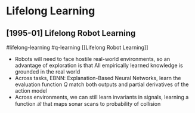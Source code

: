 # Lifelong Learning

## [1995-01] Lifelong Robot Learning

#lifelong-learning
#q-learning
[[Lifelong Robot Learning]]
- Robots will need to face hostile real-world environments, so an advantage of exploration is that All empirically learned knowledge is grounded in the real world
- Across tasks, EBNN: Explanation-Based Neural Networks, learn the evaluation function $Q$ match both outputs and partial derivatives of the action model
- Across environments, we can still learn invariants in signals, learning a function $\mathcal{R}$ that maps sonar scans to probability of collision
